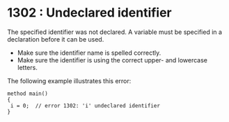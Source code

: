 # 1302 : Undeclared identifier

The specified identifier was not declared. A variable must be specified in a declaration before it can be used.

* Make sure the identifier name is spelled correctly.
* Make sure the identifier is using the correct upper- and lowercase letters.

&#x20;

The following example illustrates this error:

```
method main()
{
 i = 0;  // error 1302: 'i' undeclared identifier
} 
```

